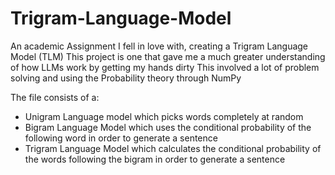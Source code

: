 # Trigram-Language-Model
An academic Assignment I fell in love with, creating a Trigram Language Model (TLM)
This project is one that gave me a much greater understanding of how LLMs work by getting my hands dirty
This involved a lot of problem solving and using the Probability theory through NumPy
 
The file consists of a:

- Unigram Language model which picks words completely at random
- Bigram Language Model which uses the conditional probability of the following word in order to generate a sentence
- Trigram Language Model which calculates the conditional probability of the words following the bigram in order to generate a sentence
